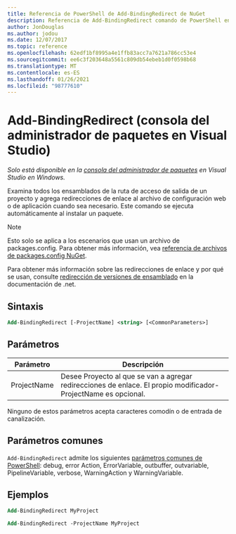 ```yaml
---
title: Referencia de PowerShell de Add-BindingRedirect de NuGet
description: Referencia de Add-BindingRedirect comando de PowerShell en la consola del administrador de paquetes NuGet en Visual Studio.
author: JonDouglas
ms.author: jodou
ms.date: 12/07/2017
ms.topic: reference
ms.openlocfilehash: 62edf1bf8995a4e1ffb83acc7a7621a786cc53e4
ms.sourcegitcommit: ee6c3f203648a5561c809db54ebeb1d0f0598b68
ms.translationtype: MT
ms.contentlocale: es-ES
ms.lasthandoff: 01/26/2021
ms.locfileid: "98777610"
---
```

# <a name="add-bindingredirect-package-manager-console-in-visual-studio"></a>Add-BindingRedirect (consola del administrador de paquetes en Visual Studio)

*Solo está disponible en la [consola del administrador de paquetes](../../consume-packages/install-use-packages-powershell.md) en Visual Studio en Windows.*

Examina todos los ensamblados de la ruta de acceso de salida de un proyecto y agrega redirecciones de enlace al archivo de configuración web o de aplicación cuando sea necesario. Este comando se ejecuta automáticamente al instalar un paquete.

> [!NOTE]
> Esto solo se aplica a los escenarios que usan un archivo de packages.config. Para obtener más información, vea [referencia de archivos de packages.config NuGet](~/reference/packages-config.md).

Para obtener más información sobre las redirecciones de enlace y por qué se usan, consulte [redirección de versiones de ensamblado](/dotnet/framework/configure-apps/redirect-assembly-versions) en la documentación de .net.

## <a name="syntax"></a>Sintaxis

```ps
Add-BindingRedirect [-ProjectName] <string> [<CommonParameters>]
```

## <a name="parameters"></a>Parámetros

| Parámetro | Descripción |
| --- | --- |
| ProjectName | Desee Proyecto al que se van a agregar redirecciones de enlace. El propio modificador-ProjectName es opcional. |

Ninguno de estos parámetros acepta caracteres comodín o de entrada de canalización.

## <a name="common-parameters"></a>Parámetros comunes

`Add-BindingRedirect` admite los siguientes [parámetros comunes de PowerShell](/powershell/module/microsoft.powershell.core/about/about_commonparameters): debug, error Action, ErrorVariable, outbuffer, outvariable, PipelineVariable, verbose, WarningAction y WarningVariable.

## <a name="examples"></a>Ejemplos

```ps
Add-BindingRedirect MyProject

Add-BindingRedirect -ProjectName MyProject
```